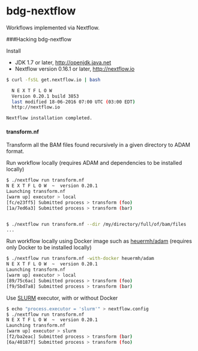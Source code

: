 # bdg-nextflow
Workflows implemented via Nextflow.

###Hacking bdg-nextflow

Install

 * JDK 1.7 or later, http://openjdk.java.net
 * Nextflow version 0.16.1 or later, http://nextflow.io

```bash
$ curl -fsSL get.nextflow.io | bash

  N E X T F L O W
  Version 0.20.1 build 3853
  last modified 18-06-2016 07:00 UTC (03:00 EDT)
  http://nextflow.io

Nextflow installation completed.
```

#### transform.nf

Transform all the BAM files found recursively in a given directory to ADAM format.

Run workflow locally (requires ADAM and dependencies to be installed locally)
```bash
$ ./nextflow run transform.nf
N E X T F L O W  ~  version 0.20.1
Launching transform.nf
[warm up] executor > local
[fc/e23ff5] Submitted process > transform (foo)
[1a/7ed6a3] Submitted process > transform (bar)


$ ./nextflow run transform.nf --dir /my/directory/full/of/bam/files
...
```

Run workflow locally using Docker image such as [heuermh/adam](https://registry.hub.docker.com/u/heuermh/adam/) (requires only Docker to be installed locally)
```bash
$ ./nextflow run transform.nf -with-docker heuermh/adam
N E X T F L O W  ~  version 0.20.1
Launching transform.nf
[warm up] executor > local
[89/75c6ac] Submitted process > transform (foo)
[f9/5bd7a8] Submitted process > transform (bar)
```


Use [SLURM](https://computing.llnl.gov/linux/slurm/) executor, with or without Docker
```bash
$ echo "process.executor = 'slurm'" > nextflow.config
$ ./nextflow run transform.nf
N E X T F L O W  ~  version 0.20.1
Launching transform.nf
[warm up] executor > slurm
[f2/ba2eac] Submitted process > transform (bar)
[6a/40187f] Submitted process > transform (foo)
```

